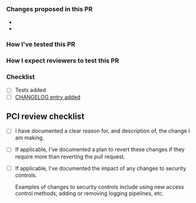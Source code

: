 ### Changes proposed in this PR ###  
-
-

### How I've tested this PR ###


### How I expect reviewers to test this PR ###


### Checklist ###
- [ ] Tests added
- [ ] [CHANGELOG entry added](https://github.com/hashicorp/consul-k8s/blob/main/CONTRIBUTING.md#adding-a-changelog-entry) 

## PCI review checklist

<!-- heimdall_github_prtemplate:grc-pci_dss-2024-01-05 -->

- [ ] I have documented a clear reason for, and description of, the change I am making.

- [ ] If applicable, I've documented a plan to revert these changes if they require more than reverting the pull request.

- [ ] If applicable, I've documented the impact of any changes to security controls.

  Examples of changes to security controls include using new access control methods, adding or removing logging pipelines, etc.

